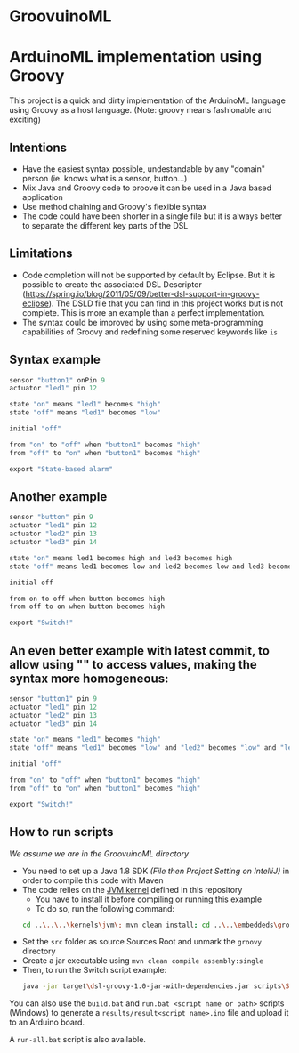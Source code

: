 # GroovuinoML 
# ArduinoML implementation using Groovy

This project is a quick and dirty implementation of the ArduinoML language using Groovy as a host language.
(Note: groovy means fashionable and exciting)

## Intentions

  * Have the easiest syntax possible, undestandable by any "domain" person (ie. knows what is a sensor, button...)
  * Mix Java and Groovy code to proove it can be used in a Java based application
  * Use method chaining and Groovy's flexible syntax
  * The code could have been shorter in a single file but it is always better to separate the different key parts of the DSL

## Limitations

  * Code completion will not be supported by default by Eclipse. But it is possible to create the associated DSL Descriptor (https://spring.io/blog/2011/05/09/better-dsl-support-in-groovy-eclipse). The DSLD file that you can find in this project works but is not complete. This is more an example than a perfect implementation.
  * The syntax could be improved by using some meta-programming capabilities of Groovy and redefining some reserved keywords like 
  `is`

## Syntax example

```Groovy
sensor "button1" onPin 9
actuator "led1" pin 12

state "on" means "led1" becomes "high"
state "off" means "led1" becomes "low"

initial "off"

from "on" to "off" when "button1" becomes "high"
from "off" to "on" when "button1" becomes "high"

export "State-based alarm"
```

## Another example
```Groovy
sensor "button" pin 9
actuator "led1" pin 12
actuator "led2" pin 13
actuator "led3" pin 14

state "on" means led1 becomes high and led3 becomes high
state "off" means led1 becomes low and led2 becomes low and led3 becomes low

initial off

from on to off when button becomes high
from off to on when button becomes high

export "Switch!"
```

## An even better example with latest commit, to allow using "" to access values, making the syntax more homogeneous:
```Groovy
sensor "button1" pin 9
actuator "led1" pin 12
actuator "led2" pin 13
actuator "led3" pin 14

state "on" means "led1" becomes "high"
state "off" means "led1" becomes "low" and "led2" becomes "low" and "led3" becomes "low"

initial "off"

from "on" to "off" when "button1" becomes "high"
from "off" to "on" when "button1" becomes "high"

export "Switch!"
```

## How to run scripts

  *We assume we are in the GroovuinoML directory*

  * You need to set up a Java 1.8 SDK *(File then Project Setting on IntelliJ)* in order to compile this code with Maven
  * The code relies on the [JVM kernel](https://github.com/mosser/ArduinoML-kernel/tree/master/kernels/jvm) defined in this repository
    * You have to install it before compiling or running this example
    * To do so, run the following command:
    ```bash
    cd ..\..\..\kernels\jvm\; mvn clean install; cd ..\..\embeddeds\groovy\GroovuinoML\
    ```
  * Set the `src` folder as source Sources Root and unmark the `groovy` directory
  * Create a jar executable using `mvn clean compile assembly:single`
  * Then, to run the Switch script example:
    ```bash
    java -jar target\dsl-groovy-1.0-jar-with-dependencies.jar scripts\Switch.groovy
    ```

  You can also use the `build.bat` and `run.bat <script name or path>` scripts (Windows) to generate a `results/result<script name>.ino` file and upload it to an Arduino board.
  
A `run-all.bat` script is also available.
